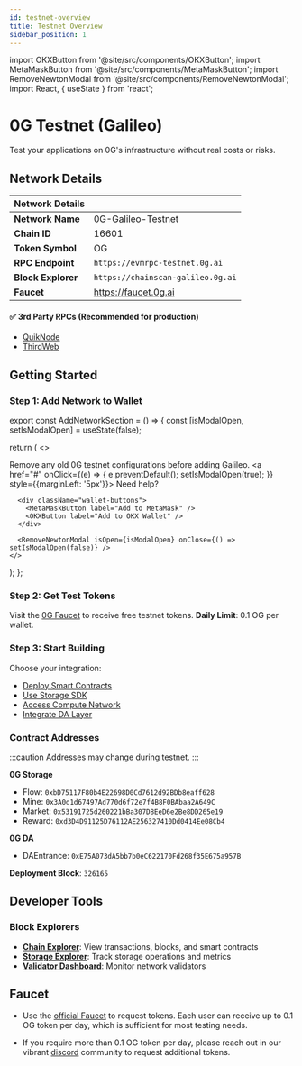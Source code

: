 ```yaml
---
id: testnet-overview
title: Testnet Overview
sidebar_position: 1
---
```


import OKXButton from '@site/src/components/OKXButton';
import MetaMaskButton from '@site/src/components/MetaMaskButton';
import RemoveNewtonModal from '@site/src/components/RemoveNewtonModal';
import React, { useState } from 'react';

# 0G Testnet (Galileo)

Test your applications on 0G's infrastructure without real costs or risks.

## Network Details

| Network Details | |
|----------------|---|
| **Network Name** | 0G-Galileo-Testnet |
| **Chain ID** | 16601 |
| **Token Symbol** | OG |
| **RPC Endpoint** | ```https://evmrpc-testnet.0g.ai``` |
| **Block Explorer** | ```https://chainscan-galileo.0g.ai``` |
| **Faucet** | https://faucet.0g.ai |


#### ✅ 3rd Party RPCs (Recommended for production)
- [QuikNode](https://www.quicknode.com/chains/0g)
- [ThirdWeb](https://thirdweb.com/0g-galileo-testnet-16601)



## Getting Started

### Step 1: Add Network to Wallet

export const AddNetworkSection = () => {
  const [isModalOpen, setIsModalOpen] = useState(false);

  return (
    <>
      <div className="admonition admonition-note alert alert--warning">
        <div className="admonition-content">
          <p>
            Remove any old 0G testnet configurations before adding Galileo. 
            <a href="#" onClick={(e) => { e.preventDefault(); setIsModalOpen(true); }} style={{marginLeft: '5px'}}>
              Need help?
            </a>
          </p>
        </div>
      </div>

      <div className="wallet-buttons">
        <MetaMaskButton label="Add to MetaMask" />
        <OKXButton label="Add to OKX Wallet" />
      </div>

      <RemoveNewtonModal isOpen={isModalOpen} onClose={() => setIsModalOpen(false)} />
    </>
  );
};

<AddNetworkSection />

<style>
  {`
    .wallet-buttons {
      display: flex;
      gap: 16px;
      margin: 16px 0;
    }
    
    @media (max-width: 768px) {
      .wallet-buttons {
        flex-direction: column;
      }
    }
  `}
</style>

### Step 2: Get Test Tokens

Visit the [0G Faucet](https://faucet.0g.ai) to receive free testnet tokens. **Daily Limit**: 0.1 OG per wallet.


### Step 3: Start Building

Choose your integration:
- [Deploy Smart Contracts](/developer-hub/building-on-0g/contracts-on-0g/deploy-contracts)
- [Use Storage SDK](/developer-hub/building-on-0g/storage/sdk)
- [Access Compute Network](/developer-hub/building-on-0g/compute-network/sdk)
- [Integrate DA Layer](/developer-hub/building-on-0g/da-integration)


### Contract Addresses

:::caution
Addresses may change during testnet.
:::

**0G Storage**
- Flow: `0xbD75117F80b4E22698D0Cd7612d92BDb8eaff628`
- Mine: `0x3A0d1d67497Ad770d6f72e7f4B8F0BAbaa2A649C`
- Market: `0x53191725d260221bBa307D8EeD6e2Be8DD265e19`
- Reward: `0xd3D4D91125D76112AE256327410Dd0414Ee08Cb4`

**0G DA**
- DAEntrance: `0xE75A073dA5bb7b0eC622170Fd268f35E675a957B`

**Deployment Block**: `326165`

## Developer Tools

### Block Explorers
- **[Chain Explorer](https://chainscan-galileo.0g.ai)**: View transactions, blocks, and smart contracts
- **[Storage Explorer](https://storagescan-galileo.0g.ai)**: Track storage operations and metrics
- **[Validator Dashboard](https://testnet.0g.explorers.guru)**: Monitor network validators


## Faucet
- Use the [official Faucet](https://faucet.0g.ai) to request tokens. Each user can receive up to 0.1 OG token per day, which is sufficient for most testing needs.

- If you require more than 0.1 OG token per day, please reach out in our vibrant [discord](https://discord.com/invite/0glabs) community to request additional tokens.
